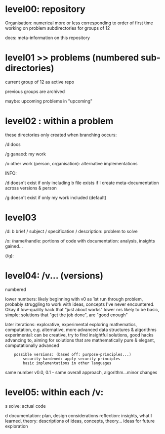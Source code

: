 # level00: repository

Organisation: numerical
	more or less corresponding to order of first time working on problem
	subdirectories for groups of 12

docs: meta-information on this repository




# level01 >> problems (numbered sub-directories)

current group of 12 as active repo

previous groups are archived

maybe:
	upcoming problems in "upcoming"




# level02 : within a problem

these directories only created when branching occurs:

/d			docs

/g			ganaod: my work

/o			other work (person, organisation): alternative implementations 


INFO:

/d		doesn't exist if only including b file
			exists if I create meta-documentation across versions & person


/g 		doesn't exist if only my work included (default)







# level03

/d:
	b			brief / subject / specification / description:	problem to solve


/o:
	/name/handle: 
	portions of code
	with documentation: analysis, insights gained...



(/g):


# level04: /v... (versions)

numbered

lower numbers: 
	likely beginning with v0 as 1st run through problem, probably struggling to work with ideas, concepts I've never encountered. Okay if low-quality hack that "just about works"
	lower nrs likely to be basic, simple: solutions that "get the job done", are "good enough"

later iterations:
	explorative, experimental
		exploring mathematics, computation, e.g. alternative, more advanced data structures & algorithms
		experimental: can be creative, try to find insightful solutions, good hacks
		advancing to, aiming for solutions that are mathematically pure & elegant, computationally advanced
	
		possible versions: (based off: purpose-principles...)
			security-hardened: apply security principles
			basic implementations in other languages
				
same number v0.0, 0.1 - same overall approach, algorithm...minor changes




# level05: within each /v:

s				solve: actual code

d				documentation:
						plan, design considerations
						reflection: insights, what I learned, theory: descriptions of ideas, concepts, theory...
						ideas for future exploration